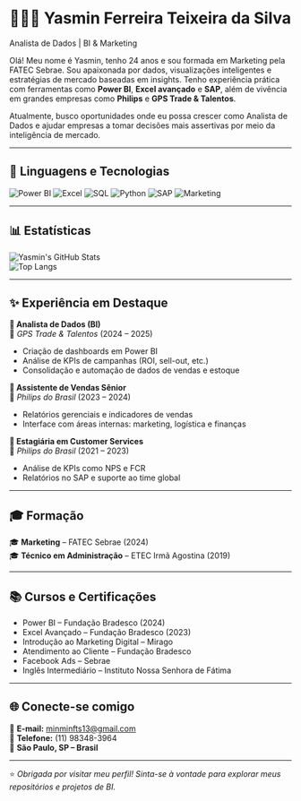 
# 👩🏻‍💻 Yasmin Ferreira Teixeira da Silva  
Analista de Dados | BI & Marketing

Olá! Meu nome é Yasmin, tenho 24 anos e sou formada em Marketing pela FATEC Sebrae. Sou apaixonada por dados, visualizações inteligentes e estratégias de mercado baseadas em insights. Tenho experiência prática com ferramentas como **Power BI**, **Excel avançado** e **SAP**, além de vivência em grandes empresas como **Philips** e **GPS Trade & Talentos**.  

Atualmente, busco oportunidades onde eu possa crescer como Analista de Dados e ajudar empresas a tomar decisões mais assertivas por meio da inteligência de mercado.

---

## 🤖 Linguagens e Tecnologias  

![Power BI](https://img.shields.io/badge/Power%20BI-FAE900?style=for-the-badge&logo=powerbi&logoColor=black)
![Excel](https://img.shields.io/badge/Excel-217346?style=for-the-badge&logo=microsoft-excel&logoColor=white)
![SQL](https://img.shields.io/badge/SQL-336791?style=for-the-badge&logo=postgresql&logoColor=white)
![Python](https://img.shields.io/badge/Python-FFD43B?style=for-the-badge&logo=python&logoColor=blue)
![SAP](https://img.shields.io/badge/SAP-0FAAFF?style=for-the-badge&logo=sap&logoColor=white)
![Marketing](https://img.shields.io/badge/Marketing-FF6F61?style=for-the-badge&logo=google-analytics&logoColor=white)

---

## 📊 Estatísticas

![Yasmin's GitHub Stats](https://github-readme-stats.vercel.app/api?username=Yasresolve&show_icons=true&theme=default)  
![Top Langs](https://github-readme-stats.vercel.app/api/top-langs/?username=Yasresolve&layout=compact)

---

## ✨ Experiência em Destaque

**🔹 Analista de Dados (BI)**  
📍 *GPS Trade & Talentos* (2024 – 2025)  
- Criação de dashboards em Power BI  
- Análise de KPIs de campanhas (ROI, sell-out, etc.)  
- Consolidação e automação de dados de vendas e estoque  

**🔹 Assistente de Vendas Sênior**  
📍 *Philips do Brasil* (2023 – 2024)  
- Relatórios gerenciais e indicadores de vendas  
- Interface com áreas internas: marketing, logística e finanças  

**🔹 Estagiária em Customer Services**  
📍 *Philips do Brasil* (2021 – 2023)  
- Análise de KPIs como NPS e FCR  
- Relatórios no SAP e suporte ao time global  

---

## 🎓 Formação

🎓 **Marketing** – FATEC Sebrae (2024)  
🎓 **Técnico em Administração** – ETEC Irmã Agostina (2019)

---

## 📚 Cursos e Certificações

- Power BI – Fundação Bradesco (2024)  
- Excel Avançado – Fundação Bradesco (2023)  
- Introdução ao Marketing Digital – Mirago  
- Atendimento ao Cliente – Fundação Bradesco  
- Facebook Ads – Sebrae  
- Inglês Intermediário – Instituto Nossa Senhora de Fátima

---

## 🌐 Conecte-se comigo

📧 **E-mail:** minminfts13@gmail.com  
📱 **Telefone:** (11) 98348-3964  
📍 **São Paulo, SP – Brasil**  

---

⭐ *Obrigada por visitar meu perfil! Sinta-se à vontade para explorar meus repositórios e projetos de BI.*  
